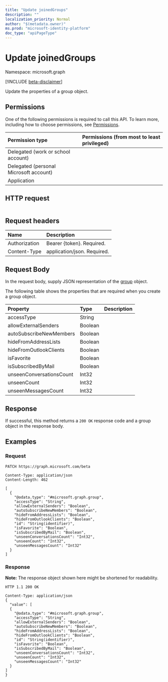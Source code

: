```yaml
---
title: "Update joinedGroups"
description: ""
localization_priority: Normal
author: "$(metadata.owner)"
ms.prod: "microsoft-identity-platform"
doc_type: "apiPageType"
---
```


# Update joinedGroups

Namespace: microsoft.graph

[!INCLUDE [beta-disclaimer](../../includes/beta-disclaimer.md)]

Update the properties of a group object.

## Permissions

One of the following permissions is required to call this API. To learn more, including how to choose permissions, see [Permissions](/graph/permissions-reference).

| Permission type                        | Permissions (from most to least privileged) |
| :------------------------------------- | :------------------------------------------ |
| Delegated (work or school account)     |                                             |
| Delegated (personal Microsoft account) |                                             |
| Application                            |                                             |

## HTTP request

<!-- {
  "blockType": "ignored"
}
-->

```http

```

## Request headers

| Name          | Description                 |
| :------------ | :-------------------------- |
| Authorization | Bearer {token}. Required.   |
| Content-Type  | application/json. Required. |

## Request Body

In the request body, supply JSON representation of the [group](../resources/-group.md) object.

<!-- Actions and Functions -->

<!-- CRUD Methods -->

The following table shows the properties that are required when you create a group object.

| Property                 | Type    | Description |
| :----------------------- | :------ | :---------- |
| accessType               | String  |             |
| allowExternalSenders     | Boolean |             |
| autoSubscribeNewMembers  | Boolean |             |
| hideFromAddressLists     | Boolean |             |
| hideFromOutlookClients   | Boolean |             |
| isFavorite               | Boolean |             |
| isSubscribedByMail       | Boolean |             |
| unseenConversationsCount | Int32   |             |
| unseenCount              | Int32   |             |
| unseenMessagesCount      | Int32   |             |

## Response

If successful, this method returns a `200 OK` response code and a group object in the response body.

## Examples

### Request

<!-- {
  "blockType": "request",
  "name": "update_joinedgroups"
}
-->

```http
PATCH https://graph.microsoft.com/beta

Content-Type: application/json
Content-Length: 462

[
  {
    "@odata.type": "#microsoft.graph.group",
    "accessType": "String",
    "allowExternalSenders": "Boolean",
    "autoSubscribeNewMembers": "Boolean",
    "hideFromAddressLists": "Boolean",
    "hideFromOutlookClients": "Boolean",
    "id": "String(identifier)",
    "isFavorite": "Boolean",
    "isSubscribedByMail": "Boolean",
    "unseenConversationsCount": "Int32",
    "unseenCount": "Int32",
    "unseenMessagesCount": "Int32"
  }
]

```

### Response

**Note:** The response object shown here might be shortened for readability.

<!-- {
  "blockType": "response",
  "truncated": true,
  "@odata.type": "$(this.ReturnTypeFullName)"
}
-->

```http
HTTP 1.1 200 OK

Content-Type: application/json
{
  "value": [
  {
    "@odata.type": "#microsoft.graph.group",
    "accessType": "String",
    "allowExternalSenders": "Boolean",
    "autoSubscribeNewMembers": "Boolean",
    "hideFromAddressLists": "Boolean",
    "hideFromOutlookClients": "Boolean",
    "id": "String(identifier)",
    "isFavorite": "Boolean",
    "isSubscribedByMail": "Boolean",
    "unseenConversationsCount": "Int32",
    "unseenCount": "Int32",
    "unseenMessagesCount": "Int32"
  }
]
}

```
